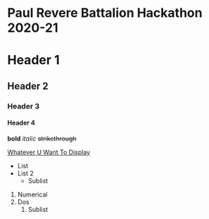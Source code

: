 # Paul Revere Battalion Hackathon 2020-21

# Header 1

## Header 2

### Header 3

#### Header 4

**bold** *italic* ~~strikethrough~~

[Whatever U Want To Display](#header-1)

- List
- List 2
    - Sublist

1. Numerical
2. Dos
    1. Sublist
    
